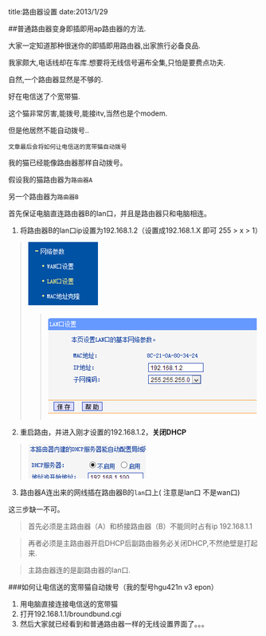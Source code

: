 title:路由器设置
date:2013/1/29

##普通路由器变身即插即用ap路由器的方法.

大家一定知道那种很迷你的即插即用路由器,出家旅行必备良品.

我家颇大,电话线却在车库.想要将无线信号遍布全集,只怕是要费点功夫.

自然,一个路由器显然是不够的.

好在电信送了个宽带猫.

这个猫非常厉害,能拨号,能接itv,当然也是个modem.

但是他居然不能自动拨号..

`文章最后会将如何让电信送的宽带猫自动拨号`

我的猫已经能像路由器那样自动拨号。

假设我的猫路由器为`路由器A`

另一个路由器为`路由器B`

首先保证电脑直连路由器B的lan口，并且是路由器只和电脑相连。

1. 将路由器B的lan口ip设置为192.168.1.2（设置成192.168.1.X 即可 255 > x > 1）
> ![luyou2](luyou2.png)
>> ![luyou1](luyou1.png)
2. 重启路由，并进入刚才设置的192.168.1.2，__关闭DHCP__		
> ![luyou3](luyou3.png)
3. 路由器A连出来的网线插在路由器B的`lan`口上( 注意是lan口 不是wan口)

这三步缺一不可。

> 首先必须是主路由器（A）和桥接路由器（B）不能同时占有ip 192.168.1.1

> 再者必须是主路由器开启DHCP后副路由器务必关闭DHCP,不然绝壁是打起来.

> 主路由器连的是副路由器的lan口.



###如何让电信送的宽带猫自动拨号（我的型号hgu421n v3 epon）

1. 用电脑直接连接电信送的宽带猫
2. 打开192.168.1.1/broundbund.cgi
3. 然后大家就已经看到和普通路由器一样的无线设置界面了。。。